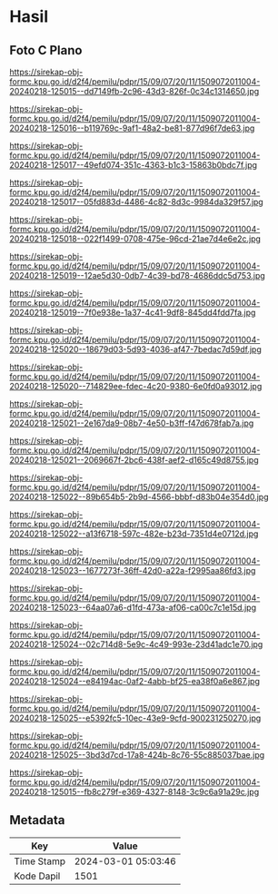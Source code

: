 # Hasil

## Foto C Plano

https://sirekap-obj-formc.kpu.go.id/d2f4/pemilu/pdpr/15/09/07/20/11/1509072011004-20240218-125015--dd7149fb-2c96-43d3-826f-0c34c1314650.jpg

https://sirekap-obj-formc.kpu.go.id/d2f4/pemilu/pdpr/15/09/07/20/11/1509072011004-20240218-125016--b119769c-9af1-48a2-be81-877d96f7de63.jpg

https://sirekap-obj-formc.kpu.go.id/d2f4/pemilu/pdpr/15/09/07/20/11/1509072011004-20240218-125017--49efd074-351c-4363-b1c3-15863b0bdc7f.jpg

https://sirekap-obj-formc.kpu.go.id/d2f4/pemilu/pdpr/15/09/07/20/11/1509072011004-20240218-125017--05fd883d-4486-4c82-8d3c-9984da329f57.jpg

https://sirekap-obj-formc.kpu.go.id/d2f4/pemilu/pdpr/15/09/07/20/11/1509072011004-20240218-125018--022f1499-0708-475e-96cd-21ae7d4e6e2c.jpg

https://sirekap-obj-formc.kpu.go.id/d2f4/pemilu/pdpr/15/09/07/20/11/1509072011004-20240218-125019--12ae5d30-0db7-4c39-bd78-4686ddc5d753.jpg

https://sirekap-obj-formc.kpu.go.id/d2f4/pemilu/pdpr/15/09/07/20/11/1509072011004-20240218-125019--7f0e938e-1a37-4c41-9df8-845dd4fdd7fa.jpg

https://sirekap-obj-formc.kpu.go.id/d2f4/pemilu/pdpr/15/09/07/20/11/1509072011004-20240218-125020--18679d03-5d93-4036-af47-7bedac7d59df.jpg

https://sirekap-obj-formc.kpu.go.id/d2f4/pemilu/pdpr/15/09/07/20/11/1509072011004-20240218-125020--714829ee-fdec-4c20-9380-6e0fd0a93012.jpg

https://sirekap-obj-formc.kpu.go.id/d2f4/pemilu/pdpr/15/09/07/20/11/1509072011004-20240218-125021--2e167da9-08b7-4e50-b3ff-f47d678fab7a.jpg

https://sirekap-obj-formc.kpu.go.id/d2f4/pemilu/pdpr/15/09/07/20/11/1509072011004-20240218-125021--2069667f-2bc6-438f-aef2-d165c49d8755.jpg

https://sirekap-obj-formc.kpu.go.id/d2f4/pemilu/pdpr/15/09/07/20/11/1509072011004-20240218-125022--89b654b5-2b9d-4566-bbbf-d83b04e354d0.jpg

https://sirekap-obj-formc.kpu.go.id/d2f4/pemilu/pdpr/15/09/07/20/11/1509072011004-20240218-125022--a13f6718-597c-482e-b23d-7351d4e0712d.jpg

https://sirekap-obj-formc.kpu.go.id/d2f4/pemilu/pdpr/15/09/07/20/11/1509072011004-20240218-125023--1677273f-36ff-42d0-a22a-f2995aa86fd3.jpg

https://sirekap-obj-formc.kpu.go.id/d2f4/pemilu/pdpr/15/09/07/20/11/1509072011004-20240218-125023--64aa07a6-d1fd-473a-af06-ca00c7c1e15d.jpg

https://sirekap-obj-formc.kpu.go.id/d2f4/pemilu/pdpr/15/09/07/20/11/1509072011004-20240218-125024--02c714d8-5e9c-4c49-993e-23d41adc1e70.jpg

https://sirekap-obj-formc.kpu.go.id/d2f4/pemilu/pdpr/15/09/07/20/11/1509072011004-20240218-125024--e84194ac-0af2-4abb-bf25-ea38f0a6e867.jpg

https://sirekap-obj-formc.kpu.go.id/d2f4/pemilu/pdpr/15/09/07/20/11/1509072011004-20240218-125025--e5392fc5-10ec-43e9-9cfd-900231250270.jpg

https://sirekap-obj-formc.kpu.go.id/d2f4/pemilu/pdpr/15/09/07/20/11/1509072011004-20240218-125025--3bd3d7cd-17a8-424b-8c76-55c885037bae.jpg

https://sirekap-obj-formc.kpu.go.id/d2f4/pemilu/pdpr/15/09/07/20/11/1509072011004-20240218-125015--fb8c279f-e369-4327-8148-3c9c6a91a29c.jpg


## Metadata

| Key        | Value               |
| ---------- | ------------------- |
| Time Stamp | 2024-03-01 05:03:46 |
| Kode Dapil | 1501                |



